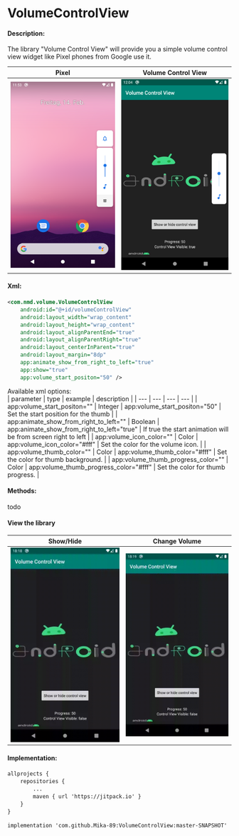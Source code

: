 # VolumeControlView

#### Description:    
The library "Volume Control View" will provide you a simple volume control view widget like Pixel phones from Google use it.

| Pixel    | Volume Control View |
| ---      | ---      |
| ![Image description](https://github.com/Mika-89/VolumeControlView/blob/master/images/image_pixel.png) | ![Image description](https://github.com/Mika-89/VolumeControlView/blob/master/images/image_library.png) |


#### Xml:    
```xml
<com.nmd.volume.VolumeControlView
    android:id="@+id/volumeControlView"
    android:layout_width="wrap_content"
    android:layout_height="wrap_content"
    android:layout_alignParentEnd="true"
    android:layout_alignParentRight="true"
    android:layout_centerInParent="true"
    android:layout_margin="8dp"
    app:animate_show_from_right_to_left="true"
    app:show="true"
    app:volume_start_positon="50" />
```

Available xml options:   
| parameter    | type | example | description |
| ---          | ---  |  ---    | ---         |
| app:volume_start_positon="" | Integer |  app:volume_start_positon="50" | Set the start position for the thumb |
| app:animate_show_from_right_to_left="" | Boolean | app:animate_show_from_right_to_left="true" | If true the start animation will be from screen right to left |
| app:volume_icon_color="" | Color | app:volume_icon_color="#fff" | Set the color for the volume icon. |
| app:volume_thumb_color="" | Color | app:volume_thumb_color="#fff" | Set the color for thumb background. |
| app:volume_thumb_progress_color="" | Color | app:volume_thumb_progress_color="#fff" | Set the color for thumb progress. |

#### Methods:    
todo

#### View the library
| Show/Hide    | Change Volume |
| ---      | ---      |
| ![Image description](https://github.com/Mika-89/VolumeControlView/blob/master/images/animation1.gif) | ![Image description](https://github.com/Mika-89/VolumeControlView/blob/master/images/animation2.gif) |

#### Implementation:    
```xml
allprojects {
    repositories {
        ...
        maven { url 'https://jitpack.io' }
    }
}
```

```xml
implementation 'com.github.Mika-89:VolumeControlView:master-SNAPSHOT'
```
